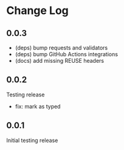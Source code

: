 <!--
SPDX-FileCopyrightText: 2024 Joe Pitt

SPDX-License-Identifier: GPL-3.0-only
-->
# Change Log

## 0.0.3

* (deps) bump requests and validators
* (deps) bump GitHub Actions integrations
* (docs) add missing REUSE headers

## 0.0.2

Testing release

* fix: mark as typed

## 0.0.1

Initial testing release
